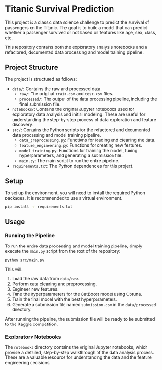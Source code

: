 # Titanic Survival Prediction

This project is a classic data science challenge to predict the survival of passengers on the Titanic. The goal is to build a model that can predict whether a passenger survived or not based on features like age, sex, class, etc.

This repository contains both the exploratory analysis notebooks and a refactored, documented data processing and model training pipeline.

## Project Structure

The project is structured as follows:

- `data/`: Contains the raw and processed data.
  - `raw/`: The original `train.csv` and `test.csv` files.
  - `processed/`: The output of the data processing pipeline, including the final submission file.
- `notebooks/`: Contains the original Jupyter notebooks used for exploratory data analysis and initial modeling. These are useful for understanding the step-by-step process of data exploration and feature discovery.
- `src/`: Contains the Python scripts for the refactored and documented data processing and model training pipeline.
  - `data_preprocessing.py`: Functions for loading and cleaning the data.
  - `feature_engineering.py`: Functions for creating new features.
  - `model_training.py`: Functions for training the model, tuning hyperparameters, and generating a submission file.
  - `main.py`: The main script to run the entire pipeline.
- `requirements.txt`: The Python dependencies for this project.

## Setup

To set up the environment, you will need to install the required Python packages. It is recommended to use a virtual environment.

```bash
pip install -r requirements.txt
```

## Usage

### Running the Pipeline

To run the entire data processing and model training pipeline, simply execute the `main.py` script from the root of the repository:

```bash
python src/main.py
```

This will:
1. Load the raw data from `data/raw`.
2. Perform data cleaning and preprocessing.
3. Engineer new features.
4. Tune the hyperparameters for the CatBoost model using Optuna.
5. Train the final model with the best hyperparameters.
6. Generate a submission file named `submission.csv` in the `data/processed` directory.

After running the pipeline, the submission file will be ready to be submitted to the Kaggle competition.

### Exploratory Notebooks

The `notebooks` directory contains the original Jupyter notebooks, which provide a detailed, step-by-step walkthrough of the data analysis process. These are a valuable resource for understanding the data and the feature engineering decisions.
